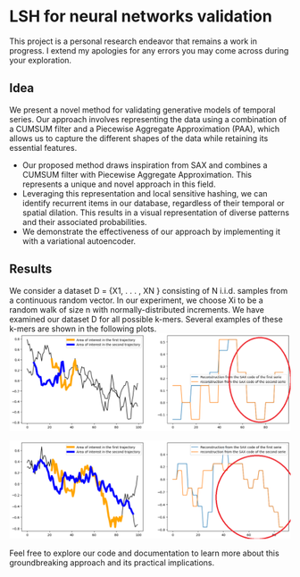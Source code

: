 # LSH for neural networks validation
This project is a personal research endeavor that remains a work in progress. I extend my apologies for any errors you may come across during your exploration.

## Idea
We present a novel method for validating generative models of temporal series. Our approach involves representing the data using a combination of a CUMSUM filter and a Piecewise Aggregate Approximation (PAA), which allows us to capture the different shapes of the data while retaining its essential features.

- Our proposed method draws inspiration from SAX and combines a CUMSUM filter with Piecewise Aggregate Approximation. This represents a unique and novel approach in this field.
- Leveraging this representation and local sensitive hashing, we can identify recurrent items in our database, regardless of their temporal or spatial dilation. This results in a visual representation of diverse patterns and their associated probabilities.
- We demonstrate the effectiveness of our approach by implementing it with a variational autoencoder.

## Results 
We consider a dataset D = {X1, . . . , XN } consisting of N i.i.d. samples from a continuous random vector. In our experiment, we choose Xi to be a random walk of size n with normally-distributed increments.
We have examined our dataset D for all possible k-mers. Several examples of these k-mers are shown in the following plots.
![Alt Text](https://github.com/c1adrien/LSH_for_neural_networks_validation/blob/main/LSH/results/area_of_interest_two_trajectory.png)



![Alt Text](https://github.com/c1adrien/LSH_for_neural_networks_validation/blob/main/LSH/results/second%20pattern.png)


Feel free to explore our code and documentation to learn more about this groundbreaking approach and its practical implications.
